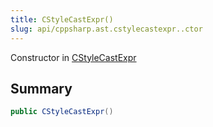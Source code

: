 ```yaml
---
title: CStyleCastExpr()
slug: api/cppsharp.ast.cstylecastexpr..ctor
---
```

Constructor in [CStyleCastExpr](/api/cppsharp/ast/cstylecastexpr)

## Summary



```csharp
public CStyleCastExpr()
```

